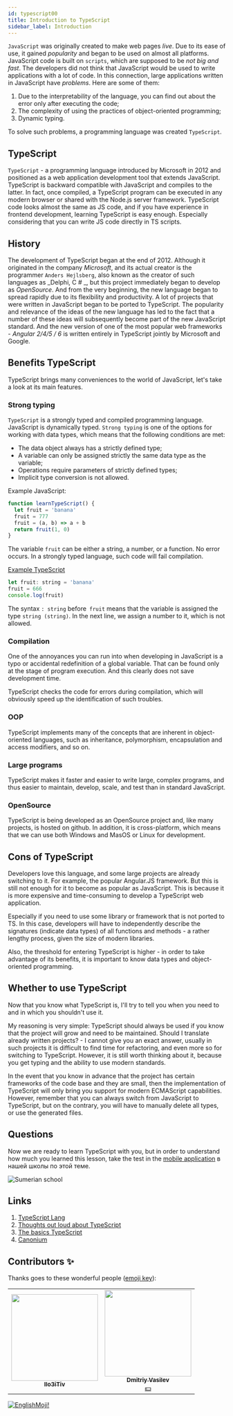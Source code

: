 ```yaml
---
id: typescript00
title: Introduction to TypeScript
sidebar_label: Introduction
---
```



`JavaScript` was originally created to make web pages _live_. Due to its ease of use, it gained _popularity_ and began to be used on almost all platforms. JavaScript code is built on `scripts`, which are supposed to be _not big and fast_. The developers did not think that JavaScript would be used to write applications with a lot of code. In this connection, large applications written in JavaScript have _problems_. Here are some of them:

1. Due to the interpretability of the language, you can find out about the error only after executing the code;
2. The complexity of using the practices of object-oriented programming;
3. Dynamic typing.

To solve such problems, a programming language was created `TypeScript`.

## TypeScript

`TypeScript` - a programming language introduced by Microsoft in 2012 and positioned as a web application development tool that extends JavaScript. TypeScript is backward compatible with JavaScript and compiles to the latter. In fact, once compiled, a TypeScript program can be executed in any modern browser or shared with the Node.js server framework. TypeScript code looks almost the same as JS code, and if you have experience in frontend development, learning TypeScript is easy enough. Especially considering that you can write JS code directly in TS scripts.

## History

The development of TypeScript began at the end of 2012. Although it originated in the company _Microsoft_, and its actual creator is the programmer `Anders Hejlsberg`, also known as the creator of such languages ​​as _Delphi, C # _, but this project immediately began to develop as _OpenSource_. And from the very beginning, the new language began to spread rapidly due to its flexibility and productivity. A lot of projects that were written in JavaScript began to be ported to TypeScript. The popularity and relevance of the ideas of the new language has led to the fact that a number of these ideas will subsequently become part of the new JavaScript standard. And the new version of one of the most popular web frameworks - _Angular 2/4/5 / 6_ is written entirely in TypeScript jointly by Microsoft and Google.

## Benefits TypeScript

TypeScript brings many conveniences to the world of JavaScript, let's take a look at its main features.

### Strong typing

`TypeScript` is a strongly typed and compiled programming language. JavaScript is dynamically typed. `Strong typing` is one of the options for working with data types, which means that the following conditions are met:

- The data object always has a strictly defined type;
- A variable can only be assigned strictly the same data type as the variable;
- Operations require parameters of strictly defined types;
- Implicit type conversion is not allowed.

Example JavaScript:

```jsx live
function learnTypeScript() {
  let fruit = 'banana'
  fruit = 777
  fruit = (a, b) => a + b
  return fruit(1, 0)
}
```

The variable `fruit` can be either a string, a number, or a function. No error occurs. In a strongly typed language, such code will fail compilation.

[Example TypeScript](https://www.typescriptlang.org/play?#code/DYUwLgBAZgTgrgSzALgM5hggdgcwgXggHIAjAQywrKICgJ7p4kCIA2dmgYwHstVvQAOmDccACliIwASiA)

```jsx
let fruit: string = 'banana'
fruit = 666
console.log(fruit)
```

The syntax `: string` before` fruit` means that the variable is assigned the type `string (string)`. In the next line, we assign a number to it, which is not allowed.

### Compilation

One of the annoyances you can run into when developing in JavaScript is a typo or accidental redefinition of a global variable. That can be found only at the stage of program execution. And this clearly does not save development time.

TypeScript checks the code for errors during compilation, which will obviously speed up the identification of such troubles.

### OOP

TypeScript implements many of the concepts that are inherent in object-oriented languages, such as inheritance, polymorphism, encapsulation and access modifiers, and so on.

### Large programs

TypeScript makes it faster and easier to write large, complex programs, and thus easier to maintain, develop, scale, and test than in standard JavaScript.

### OpenSource

TypeScript is being developed as an OpenSource project and, like many projects, is hosted on github. In addition, it is cross-platform, which means that we can use both Windows and MasOS or Linux for development.

## Cons of TypeScript

Developers love this language, and some large projects are already switching to it. For example, the popular Angular.JS framework. But this is still not enough for it to become as popular as JavaScript. This is because it is more expensive and time-consuming to develop a TypeScript web application.

Especially if you need to use some library or framework that is not ported to TS. In this case, developers will have to independently describe the signatures (indicate data types) of all functions and methods - a rather lengthy process, given the size of modern libraries.

Also, the threshold for entering TypeScript is higher - in order to take advantage of its benefits, it is important to know data types and object-oriented programming.

## Whether to use TypeScript

Now that you know what TypeScript is, I'll try to tell you when you need to and in which you shouldn't use it.

My reasoning is very simple: TypeScript should always be used if you know that the project will grow and need to be maintained. Should I translate already written projects? - I cannot give you an exact answer, usually in such projects it is difficult to find time for refactoring, and even more so for switching to TypeScript. However, it is still worth thinking about it, because you get typing and the ability to use modern standards.

In the event that you know in advance that the project has certain frameworks of the code base and they are small, then the implementation of TypeScript will only bring you support for modern ECMAScript capabilities. However, remember that you can always switch from JavaScript to TypeScript, but on the contrary, you will have to manually delete all types, or use the generated files.

## Questions

Now we are ready to learn TypeScript with you, but in order to understand how much you learned this lesson, take the test in the [mobile application](http://onelink.to/njhc95) в нашей школы по этой теме.

![Sumerian school](/img/app.jpg)

## Links

1. [TypeScript Lang](https://www.typescriptlang.org/)
2. [Thoughts out loud about TypeScript](https://habr.com/ru/post/272055/)
3. [The basics TypeScript](https://habr.com/ru/company/ruvds/blog/344502/)
4. [Сanonium](https://canonium.com/articles/typescript-introduction)

## Contributors ✨

Thanks goes to these wonderful people ([emoji key](https://allcontributors.org/docs/en/emoji-key)):

<table>
  <tr> 
    <td align="center"><a href="https://github.com/IIo3iTiv"><img src="https://avatars1.githubusercontent.com/u/72025062?v=4?s=200" width="200px;" alt=""/><br /><sub><b>IIo3iTiv</b></sub></a><br /><a href="https://github.com/gHashTag/react-native-village/commits?author=IIo3iTiv" title="Documentation">  </a></td>
    <td align="center"><a href="https://fullstackserverless.github.io/"><img src="https://avatars0.githubusercontent.com/u/6774813?v=4?s=200" width="200px;" alt=""/><br /><sub><b>Dmitriy Vasilev</b></sub></a><br /><a href="#financial-gHashTag" title="Financial">💵</a></td>
  </tr>
</table>

[![EnglishMoji!](/img/logo/englishmoji.png)](https://link-to.app/xvh7Ush9kl)
